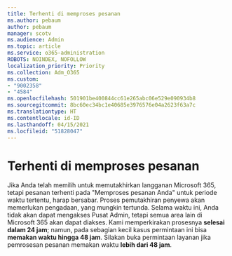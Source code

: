 ```yaml
---
title: Terhenti di memproses pesanan
ms.author: pebaum
author: pebaum
manager: scotv
ms.audience: Admin
ms.topic: article
ms.service: o365-administration
ROBOTS: NOINDEX, NOFOLLOW
localization_priority: Priority
ms.collection: Adm_O365
ms.custom:
- "9002358"
- "4584"
ms.openlocfilehash: 501901be400844cc61e265abc06e529e090934b8
ms.sourcegitcommit: 8bc60ec34bc1e40685e3976576e04a2623f63a7c
ms.translationtype: HT
ms.contentlocale: id-ID
ms.lasthandoff: 04/15/2021
ms.locfileid: "51828047"
---
```

# <a name="stuck-on-processing-order"></a>Terhenti di memproses pesanan

Jika Anda telah memilih untuk memutakhirkan langganan Microsoft 365, tetapi pesanan terhenti pada "Memproses pesanan Anda" untuk periode waktu tertentu, harap bersabar. Proses pemutakhiran penyewa akan memerlukan pengadaan, yang mungkin tertunda. Selama waktu ini, Anda tidak akan dapat mengakses Pusat Admin, tetapi semua area lain di Microsoft 365 akan dapat diakses. Kami memperkirakan prosesnya **selesai dalam 24 jam**; namun, pada sebagian kecil kasus permintaan ini bisa **memakan waktu hingga 48 jam**. Silakan buka permintaan layanan jika pemrosesan pesanan memakan waktu **lebih dari 48 jam**.

